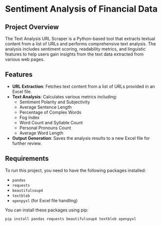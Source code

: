 # Sentiment Analysis of Financial Data
## Project Overview

The Text Analysis URL Scraper is a Python-based tool that extracts textual content from a list of URLs and performs comprehensive text analysis. The analysis includes sentiment scoring, readability metrics, and linguistic features to help users gain insights from the text data extracted from various web pages.

## Features

- **URL Extraction**: Fetches text content from a list of URLs provided in an Excel file.
- **Text Analysis**: Calculates various metrics including:
  - Sentiment Polarity and Subjectivity
  - Average Sentence Length
  - Percentage of Complex Words
  - Fog Index
  - Word Count and Syllable Count
  - Personal Pronouns Count
  - Average Word Length
- **Output Generation**: Saves the analysis results to a new Excel file for further review.

## Requirements

To run this project, you need to have the following packages installed:

- `pandas`
- `requests`
- `beautifulsoup4`
- `textblob`
- `openpyxl` (for Excel file handling)

You can install these packages using pip:

```bash
pip install pandas requests beautifulsoup4 textblob openpyxl

